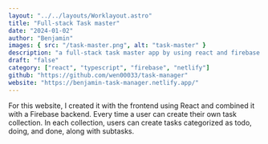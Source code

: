 ```yaml
---
layout: "../../layouts/Worklayout.astro"
title: "Full-stack Task master"
date: "2024-01-02"
author: "Benjamin"
images: { src: "/task-master.png", alt: "task-master" }
description: "a full-stack task master app by using react and firebase as backend"
draft: "false"
category: ["react", "typescript", "firebase", "netlify"]
github: "https://github.com/wen00033/task-manager"
website: "https://benjamin-task-manager.netlify.app/"
---
```


For this website, I created it with the frontend using React and combined it with a Firebase backend. Every time a user can create their own task collection. In each collection, users can create tasks categorized as todo, doing, and done, along with subtasks.
